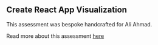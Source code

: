 ## Create React App Visualization

This assessment was bespoke handcrafted for Ali Ahmad.

Read more about this assessment [here](https://react.eogresources.com)
